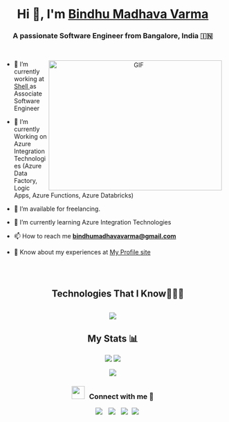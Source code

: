 <h1 align="center">Hi 👋, I'm <a href="https://bindhumadhav.in/" target="blank">
Bindhu Madhava Varma</a></h1>
<h3 align="center">A passionate Software Engineer from Bangalore, India &#127470;&#127475</h3>
<br/>

<p>
  
<a target="_blank" align="center">
  <img align="right" top="500" height="300" width="400" alt="GIF" src="https://media.giphy.com/media/SWoSkN6DxTszqIKEqv/giphy.gif">
</a>

- 🔭 I’m currently working at <a href="https://shell.com" target="blank">Shell </a> as Associate Software Engineer

- 🌱 I’m currently Working on Azure Integration Technologies (Azure Data Factory, Logic Apps, Azure Functions, Azure Databricks)

- 🤝 I’m available for freelancing.

- 🌱 I’m currently learning Azure Integration Technologies

- 📫 How to reach me **bindhumadhavavarma@gmail.com**

- 📄 Know about my experiences at <a href="https://bindhumadhav.in" target="blank">My Profile site</a>
<br/>
</p>

<div id="user-content-toc">
  <ul align="center">
    <summary><h2 style="display: inline-block">Technologies That I Know👨🏻‍💻</h2></summary>
  </ul>
</div>
<!--tech stack icons-->
<p align="center">
  <a href="https://skillicons.dev">
    <img src="https://skillicons.dev/icons?i=androidstudio,azure,bootstrap,c,cs,cloudflare,css,dart,discord,docker,dotnet,express,figma,firebase,flask,flutter,git,github,html,java,js,jquery,mongodb,mysql,nodejs,php,postgres,postman,py,r,react,redux,sass,tailwind,ts,visualstudio,vscode" />
  </a>
</p>
<h2 align="center">My Stats 📊</h2>
<p align="center">
  <img src="https://github-readme-stats.vercel.app/api?username=bindhumadhavavarma&theme=vue-dark&show_icons=true&hide_border=true&count_private=true"/>
  <img src="https://github-readme-streak-stats.herokuapp.com/?user=bindhumadhavavarma&theme=vue-dark&hide_border=true" />
</p>
<p align="center">
   <img src="https://github-readme-stats.vercel.app/api/top-langs/?username=bindhumadhavavarma&theme=vue-dark&show_icons=true&hide_border=true&layout=donut&langs_count=10" />
</p>


<h3 align="center" > <img src="https://media.giphy.com/media/iY8CRBdQXODJSCERIr/giphy.gif" width="30" height="30" style="margin-right: 10px;">Connect with me 🤝 </h3>

<p align="center">

 <div align="center"  class="icons-social" style="margin-left: 10px;">
        <a style="margin-left: 10px;"  target="_blank" href="https://www.linkedin.com/in/cbmvarma/">
			<img src="https://img.icons8.com/doodle/40/000000/linkedin--v2.png"></a>
        <a style="margin-left: 10px;" target="_blank" href="https://github.com/bindhumadhavavarma">
		<img src="https://img.icons8.com/doodle/40/000000/github--v1.png"></a>
        <a style="margin-left: 10px;" target="_blank" href="https://instagram.com/bindhu_madhav_varma">
			<img src="https://img.icons8.com/doodle/40/000000/instagram-new--v2.png"></a>
		<a style="margin-left: 5px;" target="_blank" href="https://github.com/100rabhcsmc/Me.io/blob/master/01SaurabhChavanReactNativeResume.pdf">
					<img src="https://img.icons8.com/dusk/40/000000/domain.png" ></a>
      </div>

</p>
